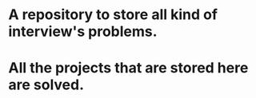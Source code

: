 # A repository to store all kind of interview's problems. 
# All the projects that are stored here are solved.
